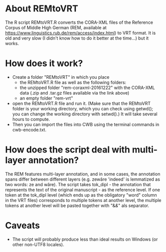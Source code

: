 # About REMtoVRT
The R script REMtoVRT.R converts the CORA-XML files of the Reference Corpus of Middle High German (REM, available at https://www.linguistics.rub.de/rem/access/index.html) to VRT format. It is old and very slow (I didn't know how to do it better at the time...) but it works. 

# How does it work?
- Create a folder "REMtoVRT" in which you place 
  - the REMtoVRT.R file 
  as well as the following folders:
  - the unzipped folder "rem-coraxml-20161222" with the CORA-XML data (.zip and .tar.gz files available via the link above)
  - an empty folder "rem-vrt"
- open the REMtoVRT.R file and run it. (Make sure that the REMtoVRT folder is your working directory, which you can check using getwd(); you can change the working directory with setwd().) It will take several hours to compute.
- Then you can import the files into CWB using the terminal commands in cwb-encode.txt.

# How does the script deal with multi-layer annotation?
The REM features multi-layer annotation, and in some cases, the annotation spans differ between different layers (e.g. zewâre 'indeed' is lemmatized as two words: ze and wâre). The script takes tok_dipl - the annotation that represents the text of the original manuscript - as the reference level. If one token at the tok_dipl level (which ends up as the obligatory "word" column in the VRT files) corresponds to multiple tokens at another level, the multiple tokens at another level will be pasted together with "&_&_" als separator. 

# Caveats
- The script will probably produce less than ideal results on Windows (or other non-UTF8 locales).
